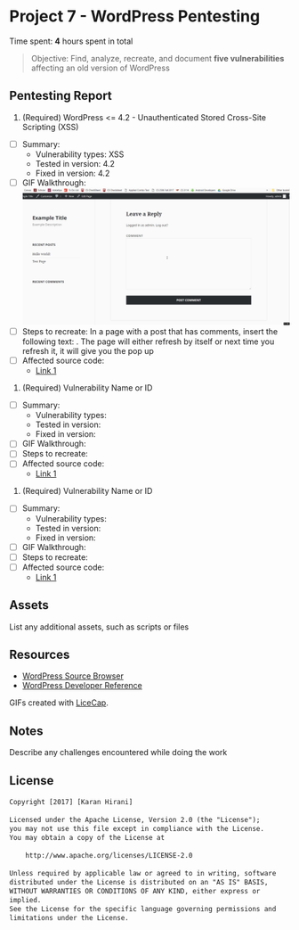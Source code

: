 # Project 7 - WordPress Pentesting

Time spent: **4** hours spent in total

> Objective: Find, analyze, recreate, and document **five vulnerabilities** affecting an old version of WordPress

## Pentesting Report

1. (Required) WordPress <= 4.2 - Unauthenticated Stored Cross-Site Scripting (XSS)
  - [ ] Summary: 
    - Vulnerability types: XSS
    - Tested in version: 4.2
    - Fixed in version:  4.2
  - [ ] GIF Walkthrough: <img src="https://github.com/KaranHirani/Week-7-Project/blob/master/assignment7_1.gif?raw=true" alt="Girl in a jacket">
  - [ ] Steps to recreate: In a page with a post that has comments, insert the following text: <script>while(1){alert(document.cookie);}</script>.  The page will either refresh by itself or next time you refresh it, it will give you the pop up
  - [ ] Affected source code:
    - [Link 1](https://compsecurityconcepts.wordpress.com/tag/cross-site-scripting/)
1. (Required) Vulnerability Name or ID
  - [ ] Summary: 
    - Vulnerability types:
    - Tested in version:
    - Fixed in version: 
  - [ ] GIF Walkthrough: 
  - [ ] Steps to recreate: 
  - [ ] Affected source code:
    - [Link 1](https://core.trac.wordpress.org/browser/tags/version/src/source_file.php)
1. (Required) Vulnerability Name or ID
  - [ ] Summary: 
    - Vulnerability types:
    - Tested in version:
    - Fixed in version: 
  - [ ] GIF Walkthrough: 
  - [ ] Steps to recreate: 
  - [ ] Affected source code:
    - [Link 1](https://core.trac.wordpress.org/browser/tags/version/src/source_file.php)


## Assets

List any additional assets, such as scripts or files

## Resources

- [WordPress Source Browser](https://core.trac.wordpress.org/browser/)
- [WordPress Developer Reference](https://developer.wordpress.org/reference/)

GIFs created with [LiceCap](http://www.cockos.com/licecap/).

## Notes

Describe any challenges encountered while doing the work

## License

    Copyright [2017] [Karan Hirani]

    Licensed under the Apache License, Version 2.0 (the "License");
    you may not use this file except in compliance with the License.
    You may obtain a copy of the License at

        http://www.apache.org/licenses/LICENSE-2.0

    Unless required by applicable law or agreed to in writing, software
    distributed under the License is distributed on an "AS IS" BASIS,
    WITHOUT WARRANTIES OR CONDITIONS OF ANY KIND, either express or implied.
    See the License for the specific language governing permissions and
    limitations under the License.
